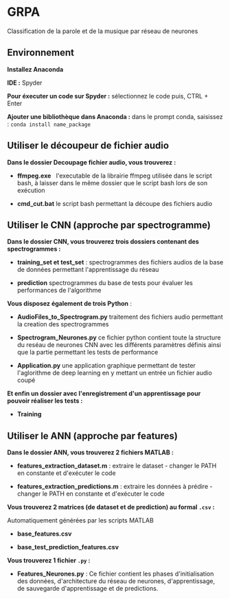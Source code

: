 # GRPA
Classification de la parole et de la musique par réseau de neurones

## Environnement

**Installez Anaconda**
   
**IDE :** Spyder
   
**Pour éxecuter un code sur Spyder :** sélectionnez le code puis, CTRL + Enter 

**Ajouter une bibliothèque dans Anaconda :** dans le prompt conda, saisissez : `conda install name_package`

## Utiliser le découpeur de fichier audio
**Dans le dossier Decoupage fichier audio, vous trouverez :**
  
 - **ffmpeg.exe**
   l'executable de la librairie ffmpeg utilisée dans le script bash, à laisser dans le même dossier que le script bash lors de son exécution
   
 - **cmd_cut.bat**
   le script bash permettant la découpe des fichiers audio

## Utiliser le CNN (approche par spectrogramme)
**Dans le dossier CNN, vous trouverez trois dossiers contenant des spectrogrammes :**

 - **training_set et test_set** :
   spectrogrammes des fichiers audios de la base de données permettant l'apprentissage du réseau
   
 - **prediction**
   spectrogrammes du base de tests pour évaluer les performances de l'algorithme

**Vous disposez également de trois Python** :
 
 - **AudioFiles_to_Spectrogram.py** 
   traitement des fichiers audio permettant la creation des spectrogrammes
   
 - **Spectrogram_Neurones.py**
   ce fichier python contient toute la structure du reséau de neurones CNN avec les différents paramètres définis ainsi que la partie permettant les tests de performance
   
 - **Application.py**
   une application graphique permettant de tester l'aglorithme de deep learning en y mettant un entrée un fichier audio coupé
   
 **Et enfin un dossier avec l'enregistrement d'un apprentissage pour pouvoir réaliser les tests :**
 
 - **Training**
 
## Utiliser le ANN (approche par features)
**Dans le dossier ANN, vous trouverez 2 fichiers MATLAB :**

 - **features_extraction_dataset.m** : 
   extraire le dataset - changer le PATH en constante et d'exécuter le code
   
 - **features_extraction_predictions.m** : 
   extraire les données à prédire - changer le PATH en constante et d'exécuter le code
   
**Vous trouverez 2 matrices (de dataset et  de prediction) au formal `.csv` :**

  Automatiquement générées par les scripts MATLAB 
  
 - **base_features.csv**
 
- **base_test_prediction_features.csv**

**Vous trouverez 1 fichier `.py` :**

 - **Features_Neurones.py** :
   Ce fichier contient les phases d'initialisation des données, d'architecture du réseau de neurones, d'apprentissage, de    sauvegarde d'apprentissage et de predictions.
